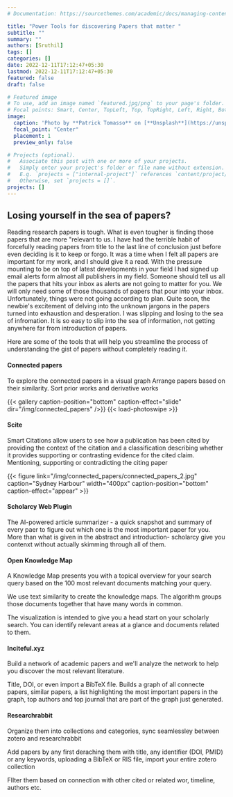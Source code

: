 ```yaml
---
# Documentation: https://sourcethemes.com/academic/docs/managing-content/

title: "Power Tools for discovering Papers that matter "
subtitle: ""
summary: ""
authors: [Sruthil]
tags: []
categories: []
date: 2022-12-11T17:12:47+05:30
lastmod: 2022-12-11T17:12:47+05:30
featured: false
draft: false

# Featured image
# To use, add an image named `featured.jpg/png` to your page's folder.
# Focal points: Smart, Center, TopLeft, Top, TopRight, Left, Right, BottomLeft, Bottom, BottomRight.
image:
  caption: 'Photo by **Patrick Tomasso** on [**Unsplash**](https://unsplash.com/photos/Oaqk7qqNh_c)'
  focal_point: "Center"
  placement: 1
  preview_only: false

# Projects (optional).
#   Associate this post with one or more of your projects.
#   Simply enter your project's folder or file name without extension.
#   E.g. `projects = ["internal-project"]` references `content/project/deep-learning/index.md`.
#   Otherwise, set `projects = []`.
projects: []
---
```

## Losing yourself in the sea of papers?
Reading research papers is tough. What is even tougher is finding those papers that are more "relevant to us. I have had the terrible habit of forcefully reading papers from title to the last line of conclusion just before even deciding is it to keep or forgo. It was a time when I felt all papers are important for my work, and I should give it a read. With the pressure mounting to be on top of latest developments in your field I had signed up email alerts form almost all publishers in my field. Someone should tell us all the papers that hits your inbox as alerts are not going to matter for you. We will only need some of those thousands of papers that pour into your inbox. 
Unfortunately, things were not going according to plan. Quite soon, the newbie's excitement of delving into the unknown jargons in the papers turned into exhaustion and desperation. I was slipping and losing to the sea of infromation. It is so easy to slip into the sea of information, not getting anywhere far from introduction of papers. 

Here are some of the tools that will help you streamline the process of understanding the gist of papers without completely reading it. 

#### Connected papers 
<!-- ![MarineGEO circle logo](featured.jpg "Paper Header printed on a Cup") -->
To explore the connected papers in a visual graph 
Arrange papers based on their similarity. 
Sort prior works and derivative works 
<!-- {{< figure link="connected_papers/connected_papers_1.jpg" thumb="-thumb" size="1920x928" caption="Sydney Harbour" >}} -->
{{< gallery caption-position="bottom" caption-effect="slide" dir="/img/connected_papers" />}} {{< load-photoswipe >}}
<!-- {{< gallery >}}
{{< figure link="connected_papers/connected_papers_1.jpg" thumb="-thumb" size="1920x928" caption="Sydney Harbour" >}}
{{< figure link="connected_papers/connected_papers_2.jpg" thumb="-thumb" size="1920x928" caption="Sydney Harbour" >}}
{{< /gallery >}} -->

#### Scite
Smart Citations allow users to see how a publication has been cited by providing the context of the citation and a classification describing whether it provides supporting or contrasting evidence for the cited claim. Mentioning, supporting or contradicting the citing paper

{{< figure link="/img/connected_papers/connected_papers_2.jpg" caption="Sydney Harbour"
	width="400px" caption-position="bottom" caption-effect="appear" >}}
#### Scholarcy Web Plugin
The AI-powered article summarizer - a quick snapshot and summary of every paer to figure out which one is the most important paper for you. More than what is given in the abstract and introduction- scholarcy give you contenxt without actually skimming through all of them. 

#### Open Knowledge Map 
A Knowledge Map presents you with a topical overview for your search query based on the 100 most relevant documents matching your query.

We use text similarity to create the knowledge maps. The algorithm groups those documents together that have many words in common.

The visualization is intended to give you a head start on your scholarly search. You can identify relevant areas at a glance and documents related to them.

#### Inciteful.xyz
Build a network of academic papers and we'll analyze the network to help you discover the most relevant literature. 

Title, DOI, or even import a BibTeX file. 
Builds a graph of all connecte papers, similar papers, a list highlighting the most important papers in the graph, top authors and top journal that are part of the graph just generated. 

#### Researchrabbit

Organize them into collections and categories, sync seamlessley between zotero and researchrabbit

Add papers by any first deraching them with title, any identifier (DOI, PMID) or any keywords, uploading a BibTeX or RIS file, import your entire zotero collection

FIlter them based on connection with other cited or related wor, timeline, authors etc. 




